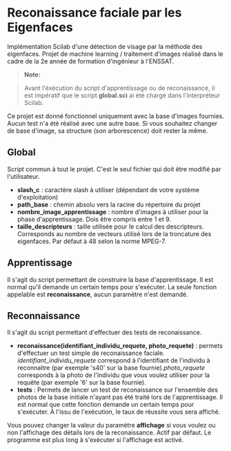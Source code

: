 

Reconaissance faciale par les Eigenfaces
=====================

Implémentation Scilab d'une détection de visage par la méthode des eigenfaces. Projet de machine learning / traitement d'images réalisé dans le cadre de la 2e année de formation d'ingénieur à l'ENSSAT.

> **Note:**

> Avant l'éxécution du script d'apprentissage ou de reconaissance, il est impératif que le script **global.sci** ai été chargé dans l'interpréteur Scilab.

Ce projet est donné fonctionnel uniquement avec la base d'images fournies. Aucun test n'a été réalisé avec une autre base. Si vous souhaitez changer de base d'image, sa structure (son arborescence) doit rester la même.

Global
---------

Script commun à tout le projet. C'est le seul fichier qui doit être modifié par l'utilisateur.
- **slash_c** : caractère slash à utiliser (dépendant de votre système d'exploitation)
- **path_base** : chemin absolu vers la racine du répertoire du projet
- **nombre_image_apprentissage** : nombre d'images à utiliser pour la phase d'apprentissage. Dois être compris entre 1 et 9.
- **taille_descripteurs** : taille utilisée pour le calcul des descripteurs. Corresponds au nombre de vecteurs utilisé lors de la troncature des eigenfaces. Par défaut à 48 selon la norme MPEG-7.

Apprentissage
-------------------

Il s'agit du script permettant de construire la base d'apprentissage. Il est normal qu'il demande un certain temps pour s'exécuter.
La seule fonction appelable est **reconaissance**, aucun paramètre n'est demandé.

Reconnaissance
----------------------

Il s'agit du script permettant d'effectuer des tests de reconaissance. 
- **reconaissance(identifiant_individu_requete, photo_requete)** : permets d'effectuer un test simple de reconaissance faciale. *identifiant_individu_requete* correspond à l'identifiant de l'individu à reconnaitre (par exemple 's40' sur la base fournie).*photo_requete* corresponds à la photo de l'individu que vous voulez utiliser pour la requête (par exemple '6' sur la base fournie).
- **tests** : Permets de lancer un test de reconaissance sur l'ensemble des photos de la base initiale n'ayant pas été traité lors de l'apprentissage. Il est normal que cette fonction demande un certain temps pour s'exécuter. À l'issu de l'exécution, le taux de réussite vous sera affiché.

Vous pouvez changer la valeur du paramètre **affichage** si vous voulez ou non l'affichage des détails lors de la reconaissance. Actif par défaut. Le programme est plus long à s'exécuter si l'affichage est activé.
